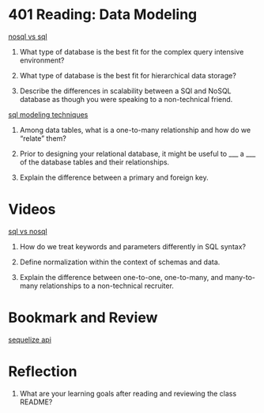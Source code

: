 # 401 Reading: Data Modeling

[nosql vs sql](https://www.thegeekstuff.com/2014/01/sql-vs-nosql-db/?utm_source=tuicool)

1. What type of database is the best fit for the complex query intensive environment?

2. What type of database is the best fit for hierarchical data storage?

3. Describe the differences in scalability between a SQl and NoSQL database as though you were speaking to a non-technical friend.

[sql modeling techniques](https://www.essentialsql.com/get-ready-to-learn-sql-7-simplified-data-modeling/)

1. Among data tables, what is a one-to-many relationship and how do we “relate” them?


2. Prior to designing your relational database, it might be useful to ___ a ___ of the database tables and their relationships.


3. Explain the difference between a primary and foreign key.

# Videos

[sql vs nosql](https://www.youtube.com/watch?v=ZS_kXvOeQ5Y)

1. How do we treat keywords and parameters differently in SQL syntax?

2. Define normalization within the context of schemas and data.

3. Explain the difference between one-to-one, one-to-many, and many-to-many relationships to a non-technical recruiter.

# Bookmark and Review

[sequelize api](https://sequelize.org/master/)

# Reflection

1. What are your learning goals after reading and reviewing the class README?